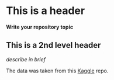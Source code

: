 # This is a header
__Write your repository topic__
## This is a 2nd level header
_describe in brief_


The data was taken from this [Kaggle](https://www.kaggle.com/datasets/fahadrehman07/retail-transaction-dataset) repo. 




